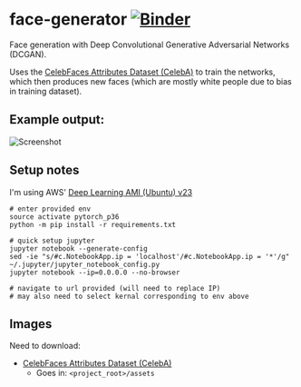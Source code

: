 # face-generator [![Binder](https://mybinder.org/badge_logo.svg)](https://mybinder.org/v2/gh/danwild/face-generator/master)
Face generation with Deep Convolutional Generative Adversarial Networks (DCGAN).

Uses the [CelebFaces Attributes Dataset (CelebA)](http://mmlab.ie.cuhk.edu.hk/projects/CelebA.html) to train the networks, which then produces new faces (which are mostly white people due to bias in training dataset).

## Example output:
![Screenshot](/screenshots/example.png?raw=true)

## Setup notes
I'm using AWS' [Deep Learning AMI (Ubuntu) v23](https://aws.amazon.com/marketplace/pp/B077GCH38C) 

```
# enter provided env
source activate pytorch_p36
python -m pip install -r requirements.txt

# quick setup jupyter
jupyter notebook --generate-config
sed -ie "s/#c.NotebookApp.ip = 'localhost'/#c.NotebookApp.ip = '*'/g" ~/.jupyter/jupyter_notebook_config.py
jupyter notebook --ip=0.0.0.0 --no-browser

# navigate to url provided (will need to replace IP)
# may also need to select kernal corresponding to env above
```

## Images

Need to download:
- [CelebFaces Attributes Dataset (CelebA)](http://mmlab.ie.cuhk.edu.hk/projects/CelebA.html)
  - Goes in: `<project_root>/assets`




